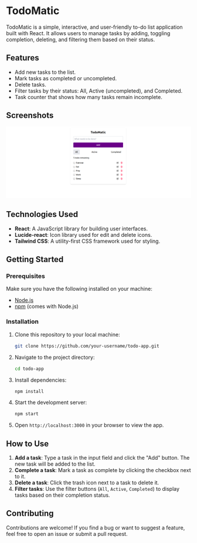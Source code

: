 # TodoMatic

TodoMatic is a simple, interactive, and user-friendly to-do list application built with React. It allows users to manage tasks by adding, toggling completion, deleting, and filtering them based on their status. 

## Features

- Add new tasks to the list.
- Mark tasks as completed or uncompleted.
- Delete tasks.
- Filter tasks by their status: All, Active (uncompleted), and Completed.
- Task counter that shows how many tasks remain incomplete.

## Screenshots

![TodoMatic Screenshot](Todoscreenshot.png)

## Technologies Used

- **React**: A JavaScript library for building user interfaces.
- **Lucide-react**: Icon library used for edit and delete icons.
- **Tailwind CSS**: A utility-first CSS framework used for styling.

## Getting Started

### Prerequisites

Make sure you have the following installed on your machine:
- [Node.js](https://nodejs.org/en/)
- [npm](https://www.npmjs.com/get-npm) (comes with Node.js)

### Installation

1. Clone this repository to your local machine:
    ```bash
    git clone https://github.com/your-username/todo-app.git
    ```
   
2. Navigate to the project directory:
    ```bash
    cd todo-app
    ```

3. Install dependencies:
    ```bash
    npm install
    ```

4. Start the development server:
    ```bash
    npm start
    ```

5. Open `http://localhost:3000` in your browser to view the app.

## How to Use

1. **Add a task**: Type a task in the input field and click the "Add" button. The new task will be added to the list.
2. **Complete a task**: Mark a task as complete by clicking the checkbox next to it.
3. **Delete a task**: Click the trash icon next to a task to delete it.
4. **Filter tasks**: Use the filter buttons (`All`, `Active`, `Completed`) to display tasks based on their completion status.

## Contributing

Contributions are welcome! If you find a bug or want to suggest a feature, feel free to open an issue or submit a pull request.


